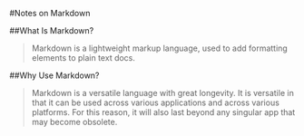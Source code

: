 #Notes on Markdown

##What Is Markdown?
>Markdown is a lightweight markup language, used to add formatting elements to plain text docs.

##Why Use Markdown?
>Markdown is a versatile language with great longevity. It is versatile in that it can be used across various applications and across various platforms. For this reason, it will also last beyond any singular app that may become obsolete. 
